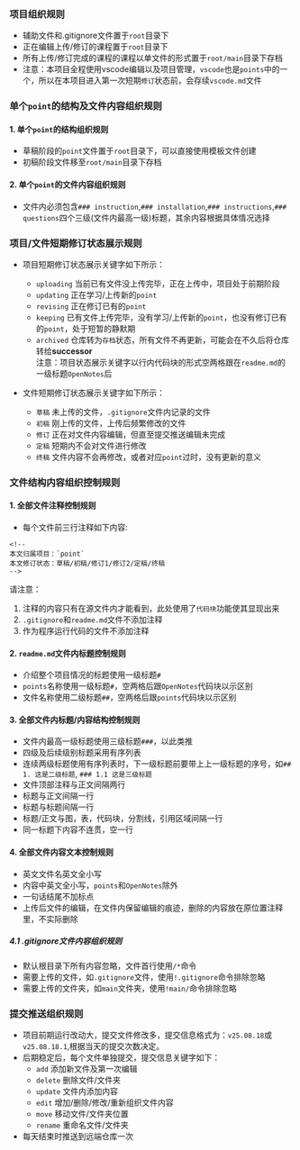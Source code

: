 <!--
本文描述内容：整个项目的结构组织，文件的内容组织
本文归属项目：`OpenNotes`
本文修订状态：初稿
-->


### 项目组织规则

- 辅助文件和.gitignore文件置于`root`目录下
- 正在编辑上传/修订的课程置于`root`目录下
- 所有上传/修订完成的课程的课程以单文件的形式置于`root/main`目录下存档
- 注意：本项目全程使用vscode编辑以及项目管理，`vscode`也是`points`中的一个，所以在本项目进入第一次短期`修订`状态前，会存续`vscode.md`文件
  
### 单个`point`的结构及文件内容组织规则

#### 1. 单个`point`的结构组织规则

- 草稿阶段的`point`文件置于`root`目录下，可以直接使用模板文件创建
- 初稿阶段文件移至`root/main`目录下存档

#### 2. 单个`point`的文件内容组织规则
- 文件内必须包含`### instruction`,`### installation`,`### instructions`,`### questions`四个三级(文件内最高一级)标题，其余内容根据具体情况选择

### 项目/文件短期修订状态展示规则

- 项目短期修订状态展示关键字如下所示：
    - `uploading` 当前已有文件没上传完毕，正在上传中，项目处于前期阶段
    - `updating` 正在学习/上传新的`point`
    - `revising` 正在修订已有的`point`
    - `keeping` 已有文件上传完毕，没有学习/上传新的`point`，也没有修订已有的`point`，处于短暂的静默期
    - `archived` 仓库转为`存档`状态，所有文件不再更新，可能会在不久后将仓库转给**successor**  
  注意：项目状态展示关键字以行内代码块的形式空两格跟在`readme.md`的一级标题`OpenNotes`后  

- 文件短期修订状态展示关键字如下所示：
    - `草稿` 未上传的文件，`.gitignore`文件内记录的文件
    - `初稿` 刚上传的文件，上传后频繁修改的文件
    - `修订` 正在对文件内容编辑，但直至提交推送编辑未完成
    - `定稿` 短期内不会对文件进行修改
    - `终稿` 文件内容不会再修改，或者对应`point`过时，没有更新的意义

### 文件结构内容组织控制规则

#### 1. 全部文件注释控制规则

- 每个文件前三行注释如下内容:
```
<!--
本文归属项目：`point`
本文修订状态：草稿/初稿/修订1/修订2/定稿/终稿
-->
```
请注意：
1. 注释的内容只有在源文件内才能看到，此处使用了`代码块`功能使其显现出来
2. `.gitignore`和`readme.md`文件不添加注释
3. 作为程序运行代码的文件不添加注释

#### 2. `readme.md`文件内标题控制规则

- 介绍整个项目情况的标题使用一级标题`#`
- `points`名称使用一级标题`#`，空两格后跟`OpenNotes`代码块以示区别
- 文件名称使用二级标题`##`，空两格后跟`points`代码块以示区别

#### 3. 全部文件内标题/内容结构控制规则

- 文件内最高一级标题使用三级标题`###`，以此类推
- 四级及后续级别标题采用有序列表
- 连续两级标题使用有序列表时，下一级标题前要带上上一级标题的序号，如`## 1. 这是二级标题`, `### 1.1 这是三级标题`
- 文件顶部注释与正文间隔两行
- 标题与正文间隔一行
- 标题与标题间隔一行
- 标题/正文与图，表，代码块，分割线，引用区域间隔一行
- 同一标题下内容不连贯，空一行

#### 4. 全部文件内容文本控制规则

- 英文文件名英文全小写
- 内容中英文全小写，`points`和`OpenNotes`除外
- 一句话结尾不加标点
- 上传后文件的编辑，在文件内保留编辑的痕迹，删除的内容放在原位置注释里，不实际删除  

##### 4.1 .gitignore文件内容组织规则
- 默认根目录下所有内容忽略，文件首行使用`/*`命令
- 需要上传的文件，如`.gitignore`文件，使用`!.gitignore`命令排除忽略
- 需要上传的文件夹，如`main`文件夹，使用`!main/`命令排除忽略

### 提交推送组织规则

- 项目前期运行改动大，提交文件修改多，提交信息格式为：`v25.08.18`或`v25.08.18.1`,根据当天的提交次数决定。
- 后期稳定后，每个文件单独提交，提交信息关键字如下：
    - `add` 添加新文件及第一次编辑
    - `delete` 删除文件/文件夹
    - `update` 文件内添加内容
    - `edit` 增加/删除/修改/重新组织文件内容
    - `move` 移动文件/文件夹位置
    - `rename` 重命名文件/文件夹
- 每天结束时推送到远端仓库一次